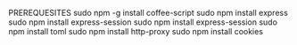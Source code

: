 PREREQUESITES
sudo npm -g install coffee-script
sudo npm install express
sudo npm install express-session
sudo npm install express-session
sudo npm install toml
sudo npm install http-proxy
sudo npm install cookies
